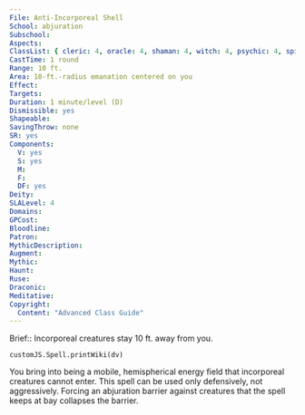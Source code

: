 ```yaml
---
File: Anti-Incorporeal Shell
School: abjuration
Subschool: 
Aspects: 
ClassList: { cleric: 4, oracle: 4, shaman: 4, witch: 4, psychic: 4, spiritualist: 4 }
CastTime: 1 round
Range: 10 ft.
Area: 10-ft.-radius emanation centered on you
Effect: 
Targets: 
Duration: 1 minute/level (D)
Dismissible: yes
Shapeable: 
SavingThrow: none
SR: yes
Components:
  V: yes
  S: yes
  M: 
  F: 
  DF: yes
Deity: 
SLALevel: 4
Domains: 
GPCost: 
Bloodline: 
Patron: 
MythicDescription: 
Augment: 
Mythic: 
Haunt: 
Ruse: 
Draconic: 
Meditative: 
Copyright:
  Content: "Advanced Class Guide"
---
```

Brief:: Incorporeal creatures stay 10 ft. away from you.

```dataviewjs
customJS.Spell.printWiki(dv)
```

You bring into being a mobile, hemispherical energy field that incorporeal creatures cannot enter.  This spell can be used only defensively, not aggressively.  Forcing an abjuration barrier against creatures that the spell keeps at bay collapses the barrier.
